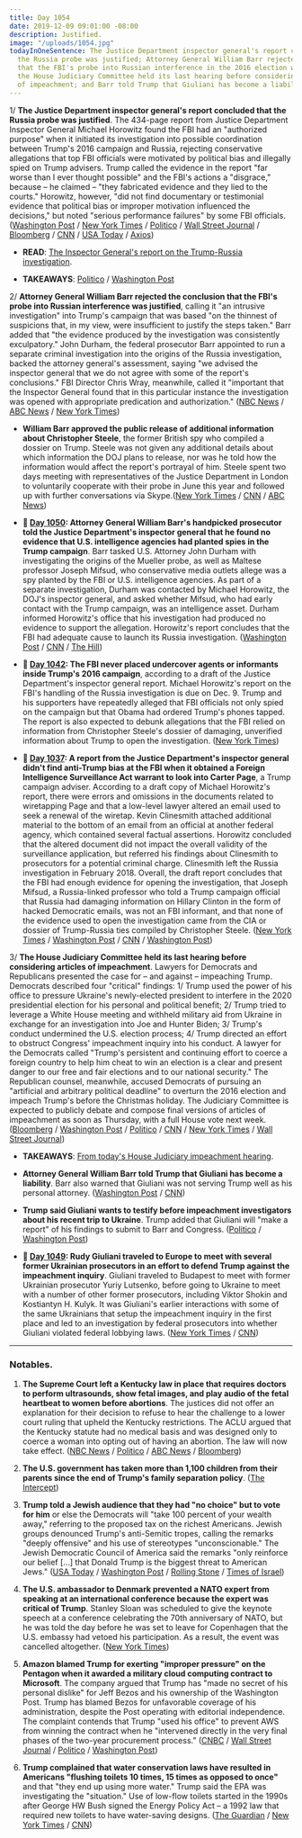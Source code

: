 ```yaml
---
title: Day 1054
date: 2019-12-09 09:01:00 -08:00
description: Justified.
image: "/uploads/1054.jpg"
todayInOneSentence: The Justice Department inspector general's report concluded that
  the Russia probe was justified; Attorney General William Barr rejected the conclusion
  that the FBI's probe into Russian interference in the 2016 election was justified;
  the House Judiciary Committee held its last hearing before considering articles
  of impeachment; and Barr told Trump that Giuliani has become a liability.
---
```


1/ **The Justice Department inspector general's report concluded that the Russia probe was justified**. The 434-page report from Justice Department Inspector General Michael Horowitz found the FBI had an "authorized purpose" when it initiated its investigation into possible coordination between Trump's 2016 campaign and Russia, rejecting conservative allegations that top FBI officials were motivated by political bias and illegally spied on Trump advisers. Trump called the evidence in the report "far worse than I ever thought possible" and the FBI's actions a "disgrace," because – he claimed – "they fabricated evidence and they lied to the courts." Horowitz, however, "did not find documentary or testimonial evidence that political bias or improper motivation influenced the decisions," but noted "serious performance failures" by some FBI officials. ([Washington Post](https://www.washingtonpost.com/national-security/inspector-general-report-trump-russia-investigation/2019/12/09/d5940d88-184c-11ea-a659-7d69641c6ff7_story.html) / [New York Times](https://www.nytimes.com/2019/12/09/us/politics/fbi-ig-report-russia-investigation.html) / [Politico](https://www.politico.com/news/2019/12/09/watchdog-report-rips-fbi-handling-of-russia-probe-078983) / [Wall Street Journal](https://www.wsj.com/articles/watchdog-report-set-to-detail-fbi-surveillance-of-trump-adviser-11575892802) / [Bloomberg](https://www.bloomberg.com/news/articles/2019-12-09/doj-watchdog-set-to-dismiss-trump-s-prized-claim-of-fbi-spying) / [CNN](https://www.cnn.com/2019/12/09/politics/ig-horowitz-report-russia-trump/index.html) / [USA Today](https://www.usatoday.com/story/news/politics/2019/12/09/ig-report-review-fbis-fisa-warrant-russia-probe-released/1499906001/) / [Axios](https://www.axios.com/ig-report-justice-department-russia-investigation-63467682-0b54-4cfa-ad48-de3be5e940a6.html))

* **READ**: [The Inspector General's report on the Trump-Russia investigation](https://www.washingtonpost.com/context/read-the-inspector-general-s-report-on-the-trump-russia-investigation/f97e93ca-d5b4-4d8f-a37f-8b2cdfdcdc88/).

* **TAKEAWAYS**: [Politico](https://www.politico.com/news/2019/12/09/inspector-generals-report-russia-key-takeaways-079030) / [Washington Post](https://www.washingtonpost.com/politics/2019/12/09/takeaways-horowitz-report-russia-investigation/)

2/ **Attorney General William Barr rejected the conclusion that the FBI's probe into Russian interference was justified**, calling it "an intrusive investigation" into Trump's campaign that was based "on the thinnest of suspicions that, in my view, were insufficient to justify the steps taken." Barr added that "the evidence produced by the investigation was consistently exculpatory." John Durham, the federal prosecutor Barr appointed to run a separate criminal investigation into the origins of the Russia investigation, backed the attorney general's assessment, saying "we advised the inspector general that we do not agree with some of the report's conclusions." FBI Director Chris Wray, meanwhile, called it "important that the Inspector General found that in this particular instance the investigation was opened with appropriate predication and authorization." ([NBC News](https://www.nbcnews.com/politics/trump-impeachment-inquiry/ag-barr-condemns-ig-report-s-finding-fbi-probe-trump-n1098451) / [ABC News](https://abcnews.go.com/Politics/doj-watchdog-finds-russia-investigation-improper-missteps/story?id=67599147) / [New York Times](https://www.nytimes.com/2019/12/09/us/politics/barr-durham-ig-report-russia-investigation.html))

* **William Barr approved the public release of additional information about Christopher Steele**, the former British spy who compiled a dossier on Trump. Steele was not given any additional details about which information the DOJ plans to release, nor was he told how the information would affect the report's portrayal of him. Steele spent two days meeting with representatives of the Justice Department in London to voluntarily cooperate with their probe in June this year and followed up with further conversations via Skype.([New York Times](https://www.nytimes.com/2019/12/09/us/politics/ig-report-steele-dossier.html) / [CNN](https://www.cnn.com/2019/12/09/politics/christopher-steele-doj-ig-report/) / [ABC News](https://abcnews.go.com/Politics/dossier-author-chris-steele-met-ivanka-trump-years/story?id=67597270))

* **📌 [Day 1050](https://whatthefuckjusthappenedtoday.com/2019/12/05/day-1050/#3-attorney-general-william-barrs-han): Attorney General William Barr's handpicked prosecutor told the Justice Department's inspector general that he found no evidence that U.S. intelligence agencies had planted spies in the Trump campaign**. Barr tasked U.S. Attorney John Durham with investigating the origins of the Mueller probe, as well as Maltese professor Joseph Mifsud, who conservative media outlets allege was a spy planted by the FBI or U.S. intelligence agencies. As part of a separate investigation, Durham was contacted by Michael Horowitz, the DOJ's inspector general, and asked whether Mifsud, who had early contact with the Trump campaign, was an intelligence asset. Durham informed Horowitz's office that his investigation had produced no evidence to support the allegation. Horowitz's report concludes that the FBI had adequate cause to launch its Russia investigation. ([Washington Post](https://www.washingtonpost.com/national-security/barrs-handpicked-prosecutor-tells-inspector-general-he-cant-back-right-wing-theory-that-russia-case-was-us-intelligence-setup/2019/12/04/17e084dc-16a9-11ea-9110-3b34ce1d92b1_story.html) / [CNN](https://www.cnn.com/2019/12/04/politics/william-barr-russia-conspiracy-theory-inspector-general/index.html) / [The Hill](https://thehill.com/policy/national-security/473107-report-barr-attorney-cant-provide-evidence-trump-was-set-up-by-doj))

* **📌 [Day 1042](https://whatthefuckjusthappenedtoday.com/2019/11/27/day-1042/#5-the-fbi-never-placed-undercover-ag): The FBI never placed undercover agents or informants inside Trump's 2016 campaign**, according to a draft of the Justice Department's inspector general report. Michael Horowitz's report on the FBI's handling of the Russia investigation is due on Dec. 9. Trump and his supporters have repeatedly alleged that FBI officials not only spied on the campaign but that Obama had ordered Trump's phones tapped. The report is also expected to debunk allegations that the FBI relied on information from Christopher Steele's dossier of damaging, unverified information about Trump to open the investigation. ([New York Times](https://www.nytimes.com/2019/11/27/us/politics/fbi-trump-campaign-inspector-general.html))

* **📌 [Day 1037](https://whatthefuckjusthappenedtoday.com/2019/11/22/day-1037/#4-a-report-from-the-justice-departme): A report from the Justice Department's inspector general didn't find anti-Trump bias at the FBI when it obtained a Foreign Intelligence Surveillance Act warrant to look into Carter Page**, a Trump campaign adviser. According to a draft copy of Michael Horowitz's report, there were errors and omissions in the documents related to wiretapping Page and that a low-level lawyer altered an email used to seek a renewal of the wiretap. Kevin Clinesmith attached additional material to the bottom of an email from an official at another federal agency, which contained several factual assertions. Horowitz concluded that the altered document did not impact the overall validity of the surveillance application, but referred his findings about Clinesmith to prosecutors for a potential criminal charge. Clinesmith left the Russia investigation in February 2018. Overall, the draft report concludes that the FBI had enough evidence for opening the investigation, that Joseph Mifsud, a Russia-linked professor who told a Trump campaign official that Russia had damaging information on Hillary Clinton in the form of hacked Democratic emails, was not an FBI informant, and that none of the evidence used to open the investigation came from the CIA or dossier of Trump-Russia ties compiled by Christopher Steele. ([New York Times](https://www.nytimes.com/2019/11/22/us/politics/russia-investigation-inspector-general-report.html) / [Washington Post](https://www.washingtonpost.com/national-security/justice-dept-watchdog-finds-political-bias-did-not-taint-top-officials-running-the-fbis-russia-probe-but-documents-other-errors/2019/11/22/4b2f51de-0d48-11ea-97ac-a7ccc8dd1ebc_story.html) / [CNN](https://www.cnn.com/2019/11/21/politics/fbi-fisa-russia-investigation/index.html) / [Washington Post](https://www.washingtonpost.com/national-security/inspector-generals-report-on-fbis-russia-probe-to-be-delivered-dec-9/2019/11/21/6d6d789e-0c70-11ea-8397-a955cd542d00_story.html))

3/ **The House Judiciary Committee held its last hearing before considering articles of impeachment**. Lawyers for Democrats and Republicans presented the case for – and against – impeaching Trump. Democrats described four "critical" findings: 1/ Trump used the power of his office to pressure Ukraine's newly-elected president to interfere in the 2020 presidential election for his personal and political benefit; 2/ Trump tried to leverage a White House meeting and withheld military aid from Ukraine in exchange for an investigation into Joe and Hunter Biden; 3/ Trump's conduct undermined the U.S. election process; 4/ Trump directed an effort to obstruct Congress' impeachment inquiry into his conduct.  A lawyer for the Democrats called "Trump's persistent and continuing effort to coerce a foreign country to help him cheat to win an election is a clear and present danger to our free and fair elections and to our national security." The Republican counsel, meanwhile, accused Democrats of pursuing an "artificial and arbitrary political deadline" to overturn the 2016 election and impeach Trump's before the Christmas holiday. The Judiciary Committee is expected to publicly debate and compose final versions of articles of impeachment as soon as Thursday, with a full House vote next week. ([Bloomberg](https://www.bloomberg.com/news/articles/2019-12-09/democrats-focus-on-abuse-of-power-obstruction-in-impeachment) / [Washington Post](https://www.washingtonpost.com/politics/impeachment-hearings-live-updates/2019/12/09/108f038c-1a70-11ea-87f7-f2e91143c60d_story.html) / [Politico](https://www.politico.com/news/2019/12/09/democrats-present-evidence-trump-impeachment-078343) / [CNN](https://www.cnn.com/politics/live-news/impeachment-hearing-12-09-19/index.html) / [New York Times](https://www.nytimes.com/2019/12/09/us/politics/impeachment-hearings.html) / [Wall Street Journal](https://www.wsj.com/articles/opposing-sides-to-make-impeachment-cases-11575896191))

* **TAKEAWAYS**: [From today's House Judiciary impeachment hearing](https://www.washingtonpost.com/politics/2019/12/09/early-takeaways-house-judiciary-impeachment-hearing/).

* **Attorney General William Barr told Trump that Giuliani has become a liability**. Barr also warned that Giuliani was not serving Trump well as his personal attorney. ([Washington Post](https://www.washingtonpost.com/politics/inside-giulianis-dual-roles-power-broker-for-hire-and-shadow-foreign-policy-adviser/2019/12/08/f9ab9c4c-1773-11ea-9110-3b34ce1d92b1_story.html) / [CNN](https://www.cnn.com/2019/12/08/politics/giuliani-trump-administration-foreign-clients/index.html))

* **Trump said Giuliani wants to testify before impeachment investigators about his recent trip to Ukraine**. Trump added that Giuliani will "make a report" of his findings to submit to Barr and Congress. ([Politico](https://www.politico.com/news/2019/12/07/trump-giuliani-ukraine-trip-077725) / [Washington Post](https://www.washingtonpost.com/politics/trump-giuliani-will-report-to-justice-department-congress-on-his-investigations-in-ukraine/2019/12/07/c8cbabae-192f-11ea-8406-df3c54b3253e_story.html))

* **📌 [Day 1049](https://whatthefuckjusthappenedtoday.com/2019/12/04/day-1049/#4-rudy-giuliani-traveled-to-europe-t): Rudy Giuliani traveled to Europe to meet with several former Ukrainian prosecutors in an effort to defend Trump against the impeachment inquiry**. Giuliani traveled to Budapest to meet with former Ukrainian prosecutor Yuriy Lutsenko, before going to Ukraine to meet with a number of other former prosecutors, including Viktor Shokin and Kostiantyn H. Kulyk. It was Giuliani's earlier interactions with some of the same Ukrainians that setup the impeachment inquiry in the first place and led to an investigation by federal prosecutors into whether Giuliani violated federal lobbying laws. ([New York Times](https://www.nytimes.com/2019/12/04/us/politics/giuliani-europe-impeachment.html) / [CNN](https://www.cnn.com/2019/12/04/politics/rudy-giuliani-ukraine-visit-interviews-documentary/))

---

### Notables.

1. **The Supreme Court left a Kentucky law in place that requires doctors   to perform ultrasounds, show fetal images, and play audio of the fetal heartbeat to women before abortions**. The justices did not offer an explanation for their decision to refuse to hear the challenge to a lower court ruling that upheld the Kentucky restrictions. The ACLU argued that the Kentucky statute had no medical basis and was designed only to coerce a woman into opting out of having an abortion. The law will now take effect. ([NBC News](https://www.nbcnews.com/news/us-news/supreme-court-upholds-kentucky-abortion-law-mandating-ultrasounds-n1098181) / [Politico](https://www.politico.com/news/2019/12/09/supreme-court-leaves-in-place-kentucky-abortion-restriction-078843) / [ABC News](https://abcnews.go.com/Health/wireStory/supreme-court-leaves-kentucky-ultrasound-law-place-67597419) / [Bloomberg](https://www.bloomberg.com/news/articles/2019-12-09/top-court-rejects-doctor-challenge-to-abortion-disclosure-rules))

2. **The U.S. government has taken more than 1,100 children from their parents since the end of Trump's family separation policy**. ([The Intercept](https://theintercept.com/2019/12/09/family-separation-policy-lawsuit/))

3. **Trump told a Jewish audience that they had "no choice" but to vote for him** or else the Democrats will "take 100 percent of your wealth away," referring to the proposed tax on the richest Americans. Jewish groups denounced Trump's anti-Semitic tropes, calling the remarks "deeply offensive" and his use of stereotypes "unconscionable." The Jewish Democratic Council of America said the remarks "only reinforce our belief \[...\] that Donald Trump is the biggest threat to American Jews." ([USA Today](https://www.usatoday.com/story/news/politics/2019/12/08/jewish-groups-condemn-trump-remarks/4375229002/) / [Washington Post](https://www.washingtonpost.com/nation/2019/12/09/trump-israeli-american-council-anti-semitic-claims/) / [Rolling Stone](https://www.rollingstone.com/politics/politics-news/trump-uses-pocahontas-slur-tells-jewish-voters-that-warren-will-take-your-wealth-away-923845/) / [Times of Israel](https://www.timesofisrael.com/trump-tells-jewish-group-theyll-vote-for-him-to-protect-their-wealth/))

4. **The U.S. ambassador to Denmark prevented a NATO expert from speaking at an international conference because the expert was critical of Trump**. Stanley Sloan was scheduled to give the keynote speech at a conference celebrating the 70th anniversary of NATO, but he was told the day before he was set to leave for Copenhagen that the U.S. embassy had vetoed his participation. As a result, the event was cancelled altogether. ([New York Times](https://www.nytimes.com/2019/12/08/world/europe/carla-sands-trump-nato.html))

5. **Amazon blamed Trump for exerting "improper pressure" on the Pentagon when it awarded a military cloud computing contract to Microsoft**. The company argued that Trump has "made no secret of his personal dislike" for Jeff Bezos and his ownership of the Washington Post. Trump has blamed Bezos for unfavorable coverage of his administration, despite the Post operating with editorial independence. The complaint contends that Trump "used his office" to prevent AWS from winning the contract when he "intervened directly in the very final phases of the two-year procurement process." ([CNBC](https://www.cnbc.com/2019/12/09/amazon-blames-trump-for-losing-jedi-cloud-contract.html) / [Wall Street Journal](https://www.wsj.com/articles/amazon-bid-protest-on-jedi-claims-improper-pressure-from-trump-11575905528) / [Politico](https://www.politico.com/news/2019/12/09/amazon-jedi-pentagon-trump-078909) / [Washington Post](https://www.washingtonpost.com/business/2019/12/09/amazon-says-trump-launched-repeated-public-behind-the-scenes-attacks-over-massive-cloud-contract/))

6. **Trump complained that water conservation laws have resulted in Americans "flushing toilets 10 times, 15 times as opposed to once"** and that "they end up using more water." Trump said the EPA was investigating the "situation." Use of low-flow toilets started in the 1990s after George HW Bush signed the Energy Policy Act – a 1992 law that required new toilets to have water-saving designs. ([The Guardian](https://www.theguardian.com/us-news/2019/dec/06/trump-says-people-flush-the-toilet-10-times-and-seeks-solution) / [New York Times](https://www.nytimes.com/2019/12/07/us/politics/trump-toilet-flushing.html) / [CNN](https://www.cnn.com/2019/12/07/politics/trump-americans-flushing-toilets-intl/index.html))